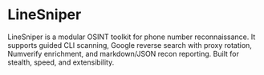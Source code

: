 # LineSniper
LineSniper is a modular OSINT toolkit for phone number reconnaissance. It supports guided CLI scanning, Google reverse search with proxy rotation, Numverify enrichment, and markdown/JSON recon reporting. Built for stealth, speed, and extensibility.
